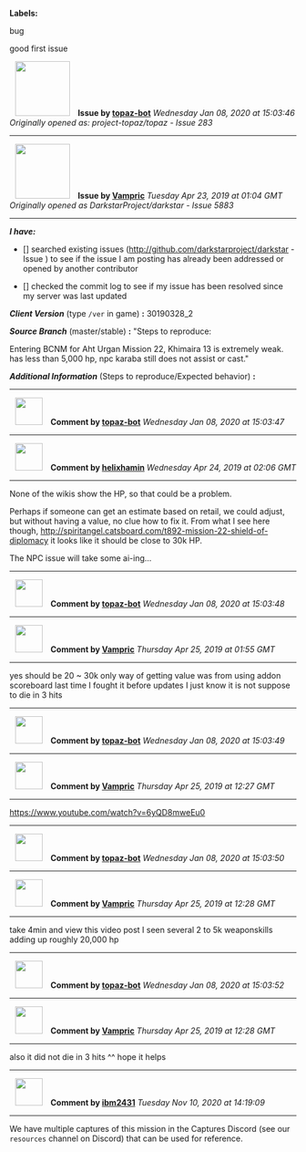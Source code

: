 **Labels:**

bug

good first issue



<a href="https://github.com/topaz-bot"><img src="https://avatars3.githubusercontent.com/u/59651103?v=4" width="96" height="96" hspace="10"></img></a> **Issue by [topaz-bot](https://github.com/topaz-bot)**
_Wednesday Jan 08, 2020 at 15:03:46_
_Originally opened as: project-topaz/topaz - Issue 283_

----

<a href="https://github.com/Vampric"><img src="https://avatars3.githubusercontent.com/u/49852760?v=4"  width="96" height="96" hspace="10"></img></a> **Issue by [Vampric](https://github.com/Vampric)**
_Tuesday Apr 23, 2019 at 01:04 GMT_
_Originally opened as DarkstarProject/darkstar - Issue 5883_

----

<!-- place 'x' mark between square [] brackets to checkmark box -->

**_I have:_**

- [] searched existing issues (http://github.com/darkstarproject/darkstar - Issue ) to see if the issue I am posting has already been addressed or opened by another contributor
- [] checked the commit log to see if my issue has been resolved since my server was last updated


<!-- Issues will be closed without being looked into if the following information is missing (unless its not applicable). -->

**_Client Version_** (type `/ver` in game) **:** 30190328_2


**_Source Branch_** (master/stable) **:** "Steps to reproduce: 
Entering BCNM for Aht Urgan Mission 22, Khimaira 13 is extremely weak. has less than 5,000 hp, npc karaba still does not assist or cast."



<!-- If there is a server you know we can reproduce this on right now, please mention it here. -->
**_Additional Information_** (Steps to reproduce/Expected behavior) **:** 





----
<a href="https://github.com/topaz-bot"><img src="https://avatars3.githubusercontent.com/u/59651103?v=4" width="48" height="48" hspace="10"></img></a> **Comment by [topaz-bot](https://github.com/topaz-bot)**
_Wednesday Jan 08, 2020 at 15:03:47_

----

<a href="https://github.com/helixhamin"><img src="https://avatars1.githubusercontent.com/u/2202779?v=4"  width="48" height="48" hspace="10"></img></a> **Comment by [helixhamin](https://github.com/helixhamin)**
_Wednesday Apr 24, 2019 at 02:06 GMT_

----

None of the wikis show the HP, so that could be a problem.
Perhaps if someone can get an estimate based on retail, we could adjust, but without having a value, no clue how to fix it. From what I see here though, http://spiritangel.catsboard.com/t892-mission-22-shield-of-diplomacy it looks like it should be close to 30k HP.
The NPC issue will take some ai-ing...



----
<a href="https://github.com/topaz-bot"><img src="https://avatars3.githubusercontent.com/u/59651103?v=4" width="48" height="48" hspace="10"></img></a> **Comment by [topaz-bot](https://github.com/topaz-bot)**
_Wednesday Jan 08, 2020 at 15:03:48_

----

<a href="https://github.com/Vampric"><img src="https://avatars3.githubusercontent.com/u/49852760?v=4"  width="48" height="48" hspace="10"></img></a> **Comment by [Vampric](https://github.com/Vampric)**
_Thursday Apr 25, 2019 at 01:55 GMT_

----

yes should be 20 ~ 30k only way of getting value was from using addon scoreboard last time I fought it before updates I just know it is not suppose to die in 3 hits 



----
<a href="https://github.com/topaz-bot"><img src="https://avatars3.githubusercontent.com/u/59651103?v=4" width="48" height="48" hspace="10"></img></a> **Comment by [topaz-bot](https://github.com/topaz-bot)**
_Wednesday Jan 08, 2020 at 15:03:49_

----

<a href="https://github.com/Vampric"><img src="https://avatars3.githubusercontent.com/u/49852760?v=4"  width="48" height="48" hspace="10"></img></a> **Comment by [Vampric](https://github.com/Vampric)**
_Thursday Apr 25, 2019 at 12:27 GMT_

----

https://www.youtube.com/watch?v=6yQD8mweEu0 



----
<a href="https://github.com/topaz-bot"><img src="https://avatars3.githubusercontent.com/u/59651103?v=4" width="48" height="48" hspace="10"></img></a> **Comment by [topaz-bot](https://github.com/topaz-bot)**
_Wednesday Jan 08, 2020 at 15:03:50_

----

<a href="https://github.com/Vampric"><img src="https://avatars3.githubusercontent.com/u/49852760?v=4"  width="48" height="48" hspace="10"></img></a> **Comment by [Vampric](https://github.com/Vampric)**
_Thursday Apr 25, 2019 at 12:28 GMT_

----

take 4min and view this video post I seen several 2 to 5k weaponskills adding up roughly 20,000 hp 



----
<a href="https://github.com/topaz-bot"><img src="https://avatars3.githubusercontent.com/u/59651103?v=4" width="48" height="48" hspace="10"></img></a> **Comment by [topaz-bot](https://github.com/topaz-bot)**
_Wednesday Jan 08, 2020 at 15:03:52_

----

<a href="https://github.com/Vampric"><img src="https://avatars3.githubusercontent.com/u/49852760?v=4"  width="48" height="48" hspace="10"></img></a> **Comment by [Vampric](https://github.com/Vampric)**
_Thursday Apr 25, 2019 at 12:28 GMT_

----

also it did not die in 3 hits ^^ hope it helps 



----
<a href="https://github.com/ibm2431"><img src="https://avatars3.githubusercontent.com/u/13112942?v=4" width="48" height="48" hspace="10"></img></a> **Comment by [ibm2431](https://github.com/ibm2431)**
_Tuesday Nov 10, 2020 at 14:19:09_

----

We have multiple captures of this mission in the Captures Discord (see our `resources` channel on Discord) that can be used for reference.
